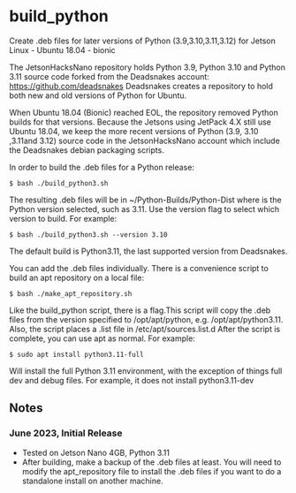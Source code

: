 # build_python
Create .deb files for later versions of Python (3.9,3.10,3.11,3.12) for Jetson Linux - Ubuntu 18.04 - bionic

The JetsonHacksNano repository holds Python 3.9, Python 3.10 and Python 3.11 source code forked from the Deadsnakes account: https://github.com/deadsnakes Deadsnakes creates a repository to hold both new and old versions of Python for Ubuntu.

When Ubuntu 18.04 (Bionic) reached EOL, the repository removed Python builds for that versions. Because the Jetsons using JetPack 4.X still use Ubuntu 18.04, we keep the more recent versions of Python (3.9, 3.10 ,3.11and 3.12) source code in the JetsonHacksNano account which include the Deadsnakes debian packaging scripts.

In order to build the .deb files for a Python release:
```
$ bash ./build_python3.sh
```

The resulting .deb files will be in ~/Python-Builds/Python<version>-Dist where <version> is the Python version selected, such as 3.11. Use the version flag to select which version to build. For example:
```
$ bash ./build_python3.sh --version 3.10
```
The default build is Python3.11, the last supported version from Deadsnakes.

You can add the .deb files individually. There is a convenience script to build an apt repository on a local file:
```
$ bash ./make_apt_repository.sh
```
Like the build_python script, there is a <version> flag.This script will copy the .deb files from the version specified to /opt/apt/python<version>, e.g. /opt/apt/python3.11. Also, the script places a .list file in /etc/apt/sources.list.d
After the script is complete, you can use apt as normal. For example:
```
$ sudo apt install python3.11-full
```
Will install the full Python 3.11 environment, with the exception of things full dev and debug files. For example, it does not install python3.11-dev

## Notes
### June 2023, Initial Release
- Tested on Jetson Nano 4GB, Python 3.11
- After building, make a backup of the .deb files at least. You will need to modify the apt_repository file to install the .deb files if you want to do a standalone install on another machine.

